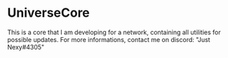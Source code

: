 # UniverseCore
This is a core that I am developing for a network, containing all utilities for possible updates.
For more informations, contact me on discord: "Just Nexy#4305"
